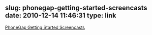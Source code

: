 slug: phonegap-getting-started-screencasts
date: 2010-12-14 11:46:31
type: link
---

[PhoneGap Getting Started Screencasts](http://blogs.nitobi.com/steve/2010/12/14/phonegap-getting-started-screencasts/)
